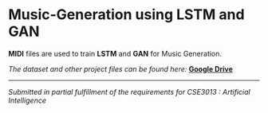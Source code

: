 # Music-Generation using LSTM and GAN

<b>MIDI</b> files are used to train <b>LSTM</b> and <b>GAN</b> for Music Generation.

<i>The dataset and other project files can be found here:</i>
<b><a href="https://drive.google.com/drive/folders/1FugqzaLUBSmJrQNikZ6gyDTQ98G7SQEk?usp=sharing">Google Drive</a></b>

<hr>
<i>Submitted in partial fulfillment of the requirements for CSE3013 : Artificial Intelligence</i>

